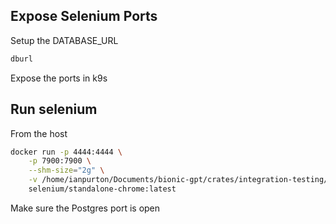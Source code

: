 ## Expose Selenium Ports

Setup the DATABASE_URL

```sh
dburl
```

Expose the ports in k9s

## Run selenium

From the host

```sh
docker run -p 4444:4444 \
    -p 7900:7900 \
    --shm-size="2g" \
    -v /home/ianpurton/Documents/bionic-gpt/crates/integration-testing/files:/workspace \
    selenium/standalone-chrome:latest
```

Make sure the Postgres port is open